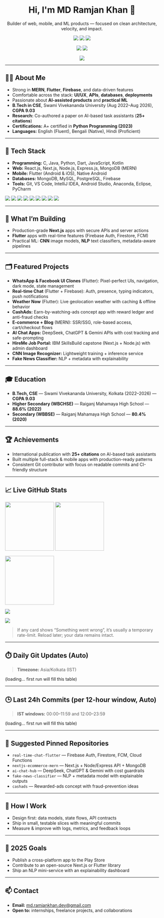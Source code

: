 <!-- Profile Header -->
<h1 align="center">Hi, I'm MD Ramjan Khan 👋</h1>
<p align="center">
  Builder of web, mobile, and ML products — focused on clean architecture, velocity, and impact.
</p>

<p align="center">
  <a href="mailto:md.ramjankhan.dev@gmail.com"><img src="https://img.shields.io/badge/Email-md.ramjankhan.dev%40gmail.com-red?style=for-the-badge&logo=gmail" /></a>
  <img src="https://img.shields.io/badge/Location-Kolkata,%20India-0ea5e9?style=for-the-badge&logo=google-maps" />
  <img src="https://komarev.com/ghpvc/?username=mdramjankhan&style=for-the-badge&color=brightgreen&label=Profile+Views" />
</p>

<p align="center">
  <a href="https://github.com/mdramjankhan?tab=followers"><img src="https://img.shields.io/github/followers/mdramjankhan?style=social" /></a>
  <img src="https://img.shields.io/github/stars/mdramjankhan?style=social" />
</p>

<p align="center">
  <img src="https://readme-typing-svg.demolab.com?size=22&duration=2500&pause=600&center=true&vCenter=true&width=750&lines=Full-Stack+Developer+%7C+Mobile+(Flutter)+%7C+AI%2FML+Enthusiast;Clean+code+.+Solid+architecture+.+Real+impact" />
</p>

---

## 👨‍💻 About Me

- Strong in **MERN**, **Flutter**, **Firebase**, and data-driven features  
- Comfortable across the stack: **UI/UX**, **APIs**, **databases**, **deployments**  
- Passionate about **AI-assisted products** and **practical ML**  
- **B.Tech in CSE**, Swami Vivekananda University (Aug 2022–Aug 2026), **CGPA 9.03**  
- **Research:** Co-authored a paper on AI-based task assistants (**25+ citations**)  
- **Certifications:** A+ certified in **Python Programming (2023)**  
- **Languages:** English (Fluent), Bengali (Native), Hindi (Proficient)

---

## 🧰 Tech Stack

- **Programming:** C, Java, Python, Dart, JavaScript, Kotlin  
- **Web:** React.js, Next.js, Node.js, Express.js, MongoDB (MERN)  
- **Mobile:** Flutter (Android & iOS), Native Android  
- **Databases:** MongoDB, MySQL, PostgreSQL, Firebase  
- **Tools:** Git, VS Code, IntelliJ IDEA, Android Studio, Anaconda, Eclipse, PyCharm

<p>
  <img src="https://img.shields.io/badge/React-20232A?style=flat&logo=react&logoColor=61DAFB" />
  <img src="https://img.shields.io/badge/Next.js-000000?style=flat&logo=nextdotjs&logoColor=white" />
  <img src="https://img.shields.io/badge/Node.js-339933?style=flat&logo=nodedotjs&logoColor=white" />
  <img src="https://img.shields.io/badge/Express.js-000000?style=flat&logo=express&logoColor=white" />
  <img src="https://img.shields.io/badge/MongoDB-4EA94B?style=flat&logo=mongodb&logoColor=white" />
  <img src="https://img.shields.io/badge/Flutter-02569B?style=flat&logo=flutter&logoColor=white" />
  <img src="https://img.shields.io/badge/Firebase-ffca28?style=flat&logo=firebase&logoColor=black" />
  <img src="https://img.shields.io/badge/Python-3776AB?style=flat&logo=python&logoColor=white" />
  <img src="https://img.shields.io/badge/JavaScript-F7DF1E?style=flat&logo=javascript&logoColor=black" />
</p>

---

## 🚀 What I’m Building

- Production-grade **Next.js** apps with secure APIs and server actions  
- **Flutter** apps with real-time features (Firebase Auth, Firestore, FCM)  
- Practical ML: **CNN** image models, **NLP** text classifiers, metadata-aware pipelines

---

## 🗂 Featured Projects

- **WhatsApp & Facebook UI Clones** (Flutter): Pixel-perfect UIs, navigation, dark mode, state management  
- **Real-time Chat** (Flutter + Firebase): Auth, presence, typing indicators, push notifications  
- **Weather Now** (Flutter): Live geolocation weather with caching & offline behavior  
- **CashAds:** Earn-by-watching-ads concept app with reward ledger and anti-fraud checks  
- **E-commerce + Blog** (MERN): SSR/SSG, role-based access, cart/checkout flows  
- **AI Chat Apps:** DeepSeek, ChatGPT & Gemini APIs with cost tracking and safe-prompting  
- **HireMe Job Portal:** IBM SkillsBuild capstone (Next.js + Node.js) with admin dashboard  
- **CNN Image Recognizer:** Lightweight training + inference service  
- **Fake News Classifier:** NLP + metadata with explainability

---

## 🎓 Education

- **B.Tech, CSE** — Swami Vivekananda University, Kolkata (2022–2026) — **CGPA 9.03**  
- **Higher Secondary (WBCHSE)** — Raiganj Mahamaya High School — **88.6% (2022)**  
- **Secondary (WBBSE)** — Raiganj Mahamaya High School — **80.4% (2020)**

---

## 🏆 Achievements

- International publication with **25+ citations** on AI-based task assistants  
- Built multiple full-stack & mobile apps with production-ready patterns  
- Consistent Git contributor with focus on readable commits and CI-friendly structure

---

## 📈 Live GitHub Stats

<p align="left">
  <img src="https://github-readme-stats.vercel.app/api?username=mdramjankhan&show_icons=true&theme=tokyonight&hide_border=true&rank_icon=github" height="160" />
  <img src="https://streak-stats.demolab.com?user=mdramjankhan&theme=tokyonight&hide_border=true" height="160" />
</p>

<p>
  <img src="https://github-readme-stats.vercel.app/api/top-langs/?username=mdramjankhan&layout=compact&theme=tokyonight&hide_border=true" height="160" />
</p>

<p>
  <img src="https://github-profile-trophy.vercel.app/?username=mdramjankhan&theme=tokyonight&no-frame=true&margin-w=12&margin-h=12" />
</p>

<p>
  <img src="https://github-readme-activity-graph.vercel.app/graph?username=mdramjankhan&bg_color=0a0f1f&color=38bdf8&line=38bdf8&point=ffffff&area=true&hide_border=true" />
</p>

> If any card shows “Something went wrong”, it’s usually a temporary rate-limit. Reload later; your data remains intact.

---

## ⏱️ Daily Git Updates (Auto)

> **Timezone:** Asia/Kolkata (IST)

<!--START_SECTION:daily_activity-->
(loading… first run will fill this table)
<!--END_SECTION:daily_activity-->

---

## 🕒 Last 24h Commits (per 12-hour window, Auto)

> **IST windows:** 00:00–11:59 and 12:00–23:59

<!--START_SECTION:halfday_activity-->
(loading… first run will fill this table)
<!--END_SECTION:halfday_activity-->

---

## 📌 Suggested Pinned Repositories

- `real-time-chat-flutter` — Firebase Auth, Firestore, FCM, Cloud Functions  
- `nextjs-ecommerce-mern` — Next.js + Node/Express API + MongoDB  
- `ai-chat-hub` — DeepSeek, ChatGPT & Gemini with cost guardrails  
- `fake-news-classifier` — NLP + metadata model with explainable outputs  
- `cashads` — Rewarded-ads concept with fraud-prevention ideas

---

## 🧪 How I Work

- Design first: data models, state flows, API contracts  
- Ship in small, testable slices with meaningful commits  
- Measure & improve with logs, metrics, and feedback loops

---

## 🎯 2025 Goals

- Publish a cross-platform app to the Play Store  
- Contribute to an open-source Next.js or Flutter library  
- Ship an NLP mini-service with an explainability dashboard

---

## 📫 Contact

- **Email:** md.ramjankhan.dev@gmail.com  
- **Open to:** internships, freelance projects, and collaborations
